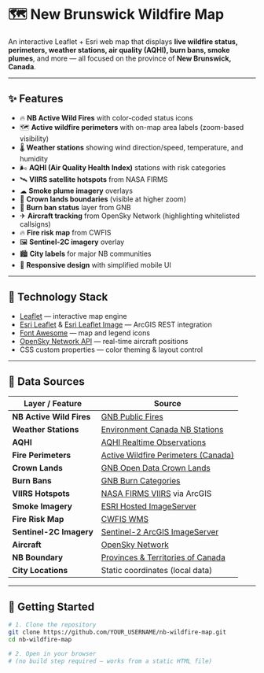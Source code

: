 # 🗺️ New Brunswick Wildfire Map

An interactive Leaflet + Esri web map that displays **live wildfire status, perimeters, weather stations, air quality (AQHI), burn bans, smoke plumes**, and more — all focused on the province of **New Brunswick, Canada**.

---

## ✨ Features

- 🔥 **NB Active Wild Fires** with color-coded status icons  
- 🗺 **Active wildfire perimeters** with on-map area labels (zoom-based visibility)  
- 🌡 **Weather stations** showing wind direction/speed, temperature, and humidity  
- 🌬 **AQHI (Air Quality Health Index)** stations with risk categories  
- 🛰 **VIIRS satellite hotspots** from NASA FIRMS  
- ☁ **Smoke plume imagery** overlays  
- 🌲 **Crown lands boundaries** (visible at higher zoom)  
- 🚫 **Burn ban status** layer from GNB  
- ✈ **Aircraft tracking** from OpenSky Network (highlighting whitelisted callsigns)  
- 🔥 **Fire risk map** from CWFIS  
- 🖼 **Sentinel-2C imagery** overlay  
- 🏙 **City labels** for major NB communities  
- 📱 **Responsive design** with simplified mobile UI  

---

## 🔧 Technology Stack

- [Leaflet](https://leafletjs.com/) — interactive map engine  
- [Esri Leaflet](https://esri.github.io/esri-leaflet/) & [Esri Leaflet Image](https://esri.github.io/esri-leaflet/api-reference/esri-leaflet-image.html) — ArcGIS REST integration  
- [Font Awesome](https://fontawesome.com/) — map and legend icons  
- [OpenSky Network API](https://opensky-network.org/) — real-time aircraft positions  
- CSS custom properties — color theming & layout control  

---

## 📡 Data Sources

| Layer / Feature                | Source |
|--------------------------------|--------|
| **NB Active Wild Fires**       | [GNB Public Fires](https://gis-erd-der.gnb.ca/arcgis/rest/services/Fire_Dashboards/Public_Fires/MapServer/0) |
| **Weather Stations**           | [Environment Canada NB Stations](https://services.arcgis.com/zmLUiqh7X11gGV2d/ArcGIS/rest/services/EnvironmentCanada/FeatureServer/0) |
| **AQHI**                       | [AQHI Realtime Observations](https://services.arcgis.com/wjcPoefzjpzCgffS/ArcGIS/rest/services/aqhi_stations_observations_realtime/FeatureServer/1) |
| **Fire Perimeters**            | [Active Wildfire Perimeters (Canada)](https://services.arcgis.com/wjcPoefzjpzCgffS/ArcGIS/rest/services/Active_Wildfire_Perimeters_in_Canada_View/FeatureServer/0) |
| **Crown Lands**                 | [GNB Open Data Crown Lands](https://gis-erd-der.gnb.ca/server/rest/services/OpenData/Crown_Lands/FeatureServer/0) |
| **Burn Bans**                   | [GNB Burn Categories](https://gis-erd-der.gnb.ca/gisserver/rest/services/FireWeather/BurnCategories/MapServer) |
| **VIIRS Hotspots**              | [NASA FIRMS VIIRS](https://firms.modaps.eosdis.nasa.gov/) via ArcGIS |
| **Smoke Imagery**               | [ESRI Hosted ImageServer](https://enterpriseim.esriservices.ca/server/rest/services/Hosted/Aug12/ImageServer) |
| **Fire Risk Map**               | [CWFIS WMS](https://cwfis.cfs.nrcan.gc.ca/geoserver/public/wms) |
| **Sentinel-2C Imagery**         | [Sentinel-2 ArcGIS ImageServer](https://sentinel.arcgis.com/arcgis/rest/services/Sentinel2/ImageServer) |
| **Aircraft**                    | [OpenSky Network](https://opensky-network.org/api/states/all) |
| **NB Boundary**                 | [Provinces & Territories of Canada](https://services.arcgis.com/wjcPoefzjpzCgffS/ArcGIS/rest/services/Provinces_and_Territories_of_Canada/FeatureServer/0) |
| **City Locations**              | Static coordinates (local data) |

---

## 🚀 Getting Started

```bash
# 1. Clone the repository
git clone https://github.com/YOUR_USERNAME/nb-wildfire-map.git
cd nb-wildfire-map

# 2. Open in your browser
# (no build step required — works from a static HTML file)
